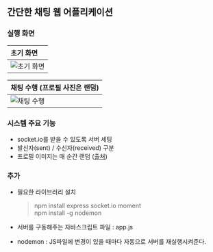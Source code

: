 ## 간단한 채팅 웹 어플리케이션

### 실행 화면

| 초기 화면 |
|:--------|
| ![초기 화면](https://user-images.githubusercontent.com/54324782/150298264-8b959654-928e-4a38-bc28-f491edc1b54b.png)

| 채팅 수행 (프로필 사진은 랜덤) |
|:--------|
| ![채팅 수행](https://user-images.githubusercontent.com/54324782/150298891-38e21a4c-06e7-4905-95ce-3c3586469a1f.png)


### 시스템 주요 기능

- socket.io를 받을 수 있도록 서버 세팅
- 발신자(sent) / 수신자(received) 구분
- 프로필 이미지는 매 순간 랜덤 ([출처](https://placeimg.com/50/50/any))

### 추가

- 필요한 라이브러리 설치  
  > npm install express socket.io moment  
  > npm install -g nodemon

- 서버를 구동해주는 자바스크립트 파일 : app.js
- nodemon : JS파일에 변경이 있을 때마다 자동으로 서버를 재실행시켜준다.
